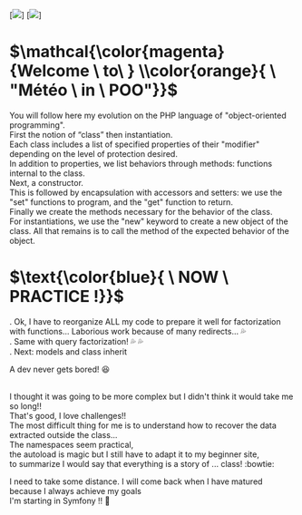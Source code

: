 [![](https://img.shields.io/badge/BOOTSTRAP-blue?style=for-the-badge)]
[![](https://img.shields.io/badge/POO-yellow?style=for-the-badge)]

# $\mathcal{\color{magenta}{Welcome \ to\ } \\color{orange}{ \ "Météo \ in \ POO"}}$<br>
You will follow here my evolution on the PHP language of "object-oriented programming".<br>
First the notion of “class” then instantiation.<br>
Each class includes a list of specified properties of their "modifier" depending on the level of protection desired.<br>
In addition to properties, we list behaviors through methods: functions internal to the class.<br>
Next, a constructor.<br>
This is followed by encapsulation with accessors and setters: we use the "set" functions to program, and the "get" function to return.<br>
Finally we create the methods necessary for the behavior of the class.<br>
For instantiations, we use the "new" keyword to create a new object of the class. All that remains is to call the method of the expected behavior of the object.<br>

# $\text{\color{blue}{ \ NOW \ PRACTICE !}}$<br>
 . Ok, I have to reorganize ALL my code to prepare it well for factorization with functions... Laborious work because of many redirects... 💦<br>
 . Same with query factorization! 💦 💦 <br>
 . Next: models and class inherit <br>
 
A dev never gets bored! :laughing:<br><br>

I thought it was going to be more complex but I didn't think it would take me so long!!<br>
That's good, I love challenges!!<br>
The most difficult thing for me is to understand how to recover the data extracted outside the class...<br>
The namespaces seem practical,<br>
the autoload is magic but I still have to adapt it to my beginner site,<br>
to summarize I would say that everything is a story of ... class! :bowtie: <br>

I need to take some distance. I will come back when I have matured because I always achieve my goals <br>
I'm starting in Symfony !! :violin: <br>
